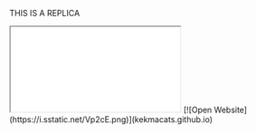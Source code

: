 THIS IS A REPLICA
<iframe src="kekmacats.github.io" title="description"></iframe>
[![Open Website](https://i.sstatic.net/Vp2cE.png)](kekmacats.github.io)
